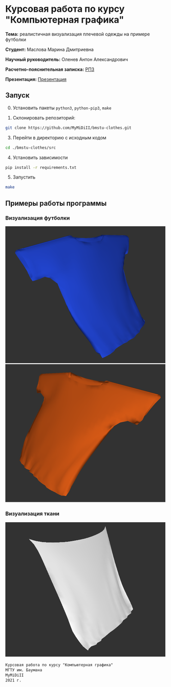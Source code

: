 # Курсовая работа по курсу "Компьютерная графика"

**Тема:** реалистичная визуализация плечевой одежды на примере футболки

**Студент:** Маслова Марина Дмитриевна

**Научный руководитель:** Оленев Антон Александрович

**Расчетно-пояснительная записка:** [РПЗ](./docs/pdf/MaslovaCG.pdf)

**Презентация:** [Презентация](./docs/pdf/presentation.pdf)

## Запуск

0. Установить пакеты `python3`, `python-pip3`, `make`

1. Склонировать репозиторий:

```bash
git clone https://github.com/MyMiDiII/bmstu-clothes.git
```

3. Перейти в директорию с исходным кодом

```bash
cd ./bmstu-clothes/src
```

4. Установить зависимости

```bash
pip install -r requirements.txt
```

5. Запустить

```bash
make
```

## Примеры работы программы

### Визуализация футболки

<img src="./docs/data/img/rmblue.png" alt="Синяя футболка" width="500"/>
<img src="./docs/data/img/rmorange.png" alt="Оранжевая футболка" width="500"/>

### Визуализация ткани

<img src="./docs/data/img/rmcloth.png" alt="Белая ткань" width="500"/>

```
Курсовая работа по курсу "Компьютерная графика"
МГТУ им. Баумана
MyMiDiII
2021 г.
```
